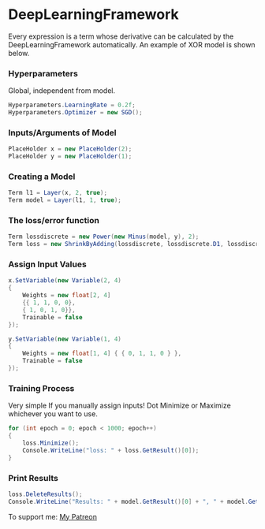 # DeepLearningFramework
Every expression is a term whose derivative can be calculated by the DeepLearningFramework automatically. An example of XOR model is shown below.

### Hyperparameters
Global, independent from model.
```csharp
Hyperparameters.LearningRate = 0.2f;
Hyperparameters.Optimizer = new SGD();
```

### Inputs/Arguments of Model
```csharp
PlaceHolder x = new PlaceHolder(2);
PlaceHolder y = new PlaceHolder(1);
```
### Creating a Model
```csharp
Term l1 = Layer(x, 2, true);
Term model = Layer(l1, 1, true);
```

### The loss/error function
```csharp
Term lossdiscrete = new Power(new Minus(model, y), 2);
Term loss = new ShrinkByAdding(lossdiscrete, lossdiscrete.D1, lossdiscrete.D2);
```
### Assign Input Values
```csharp
x.SetVariable(new Variable(2, 4)
{
    Weights = new float[2, 4]
    {{ 1, 1, 0, 0},
    { 1, 0, 1, 0}},
    Trainable = false
});

y.SetVariable(new Variable(1, 4)
{
    Weights = new float[1, 4] { { 0, 1, 1, 0 } },
    Trainable = false
});
```

### Training Process
Very simple If you manually assign inputs! Dot Minimize or Maximize whichever you want to use. 
```csharp
for (int epoch = 0; epoch < 1000; epoch++)
{
    loss.Minimize();
    Console.WriteLine("loss: " + loss.GetResult()[0]);
}
```

### Print Results
```csharp
loss.DeleteResults();
Console.WriteLine("Results: " + model.GetResult()[0] + ", " + model.GetResult()[1] + ", " + model.GetResult()[2] + ", " + model.GetResult()[3]);
```

To support me: [My Patreon](https://www.patreon.com/afaruknane)
